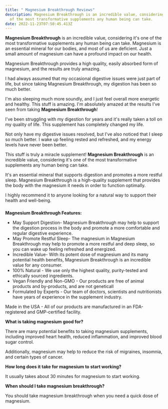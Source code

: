 ```yaml
---
title: " Magnesium Breakthrough Reviews"
description: Magnesium Breakthrough is an incredible value, considering it's one
  of the most transformative supplements any human being can take.
date: 2022-11-23T07:50:45.413Z
---
```

**Magnesium Breakthrough** is an incredible value, considering it's one of the most transformative supplements any human being can take. Magnesium is an essential mineral for our bodies, and most of us are deficient. Just a small amount of magnesium can have a profound impact on our health. 

Magnesium Breakthrough provides a high quality, easily absorbed form of magnesium, and the results are truly amazing.

I had always assumed that my occasional digestive issues were just part of life, but since taking Magnesium Breakthrough, my digestion has been so much better.

 I'm also sleeping much more soundly, and I just feel overall more energetic and healthy. This stuff is amazing.
I'm absolutely amazed at the results I've seen from taking **Magnesium Breakthrough**! 

I've been struggling with my digestion for years and it's really taken a toll on my quality of life. This supplement has completely changed my life.


 Not only have my digestive issues resolved, but I've also noticed that I sleep so much better. I wake up feeling rested and refreshed, and my energy levels have never been better. 

This stuff is truly a miracle supplement!
**Magnesium Breakthrough** is an incredible value, considering it's one of the most transformative supplements any human being can take.


 It's an essential mineral that supports digestion and promotes a more restful sleep. Magnesium Breakthrough is a high-quality supplement that provides the body with the magnesium it needs in order to function optimally. 

I highly recommend it to anyone looking for a natural way to support their health and well-being.

### 
**Magnesium Breakthrough Features:**

* May Support Digestion- Magnesium Breakthrough may help to support the digestion process in the body and promote a more comfortable and regular digestive experience.
* May Promote Restful Sleep- The magnesium in Magnesium Breakthrough may help to promote a more restful and deep sleep, so you can wake up feeling refreshed and energized.
* Incredible Value- With its potent dose of magnesium and its many potential health benefits, Magnesium Breakthrough is an incredible value for any consumer.
* 100% Natural - We use only the highest quality, purity-tested and ethically sourced ingredients.
* Vegan Friendly and Non-GMO - Our products are free of animal products and by-products, and are not geneticall
* Formulated by Experts - Our team of doctors, scientists and nutritionists have years of experience in the supplement industry.

Made in the USA - All of our products are manufactured in an FDA-registered and GMP-certified facility.

**What is taking magnesium good for?** 

There are many potential benefits to taking magnesium supplements, including improved heart health, reduced inflammation, and improved blood sugar control. 

Additionally, magnesium may help to reduce the risk of migraines, insomnia, and certain types of cancer.

**How long does it take for magnesium to start working?**

 It usually takes about 30 minutes for magnesium to start working. 

**When should I take magnesium breakthrough?** 

You should take magnesium breakthrough when you need a quick dose of magnesium.